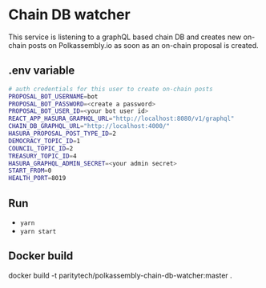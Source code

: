 # Chain DB watcher

This service is listening to a graphQL based chain DB and creates new on-chain posts on Polkassembly.io as soon as an on-chain proposal is created.

## .env variable
```bash
# auth credentials for this user to create on-chain posts
PROPOSAL_BOT_USERNAME=bot
PROPOSAL_BOT_PASSWORD=<create a password>
PROPOSAL_BOT_USER_ID=<your bot user id>
REACT_APP_HASURA_GRAPHQL_URL="http://localhost:8080/v1/graphql"
CHAIN_DB_GRAPHQL_URL="http://localhost:4000/"
HASURA_PROPOSAL_POST_TYPE_ID=2
DEMOCRACY_TOPIC_ID=1
COUNCIL_TOPIC_ID=2
TREASURY_TOPIC_ID=4
HASURA_GRAPHQL_ADMIN_SECRET=<your admin secret>
START_FROM=0
HEALTH_PORT=8019
```
## Run
- `yarn`
- `yarn start`  

## Docker build
docker build -t paritytech/polkassembly-chain-db-watcher:master .

